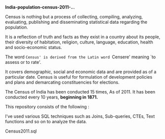 **India-population-census-2011-..**.

Census is nothing but a process of collecting, compiling, analyzing, evaluating, publishing and disseminating statistical data regarding the population.

It is a reflection of truth and facts as they exist in a country about its people, their diversity of habitation, religion, culture, language, education, health and socio-economic status.

The word `Census' is derived from the Latin word `Censere' meaning `to assess or to rate'.

It covers demographic, social and economic data and are provided as of a particular date. Census is useful for formulation of development policies and plans and demarcating constituencies for elections.

The Census of India has been conducted 15 times, As of 2011. It has been conducted every 10 years, **beginning in 1871.**

This repository consists of the following :

I've used various SQL techniques such as Joins, Sub-queries, CTEs, Text functions and so on to analyze the data.

Census2011.sql
